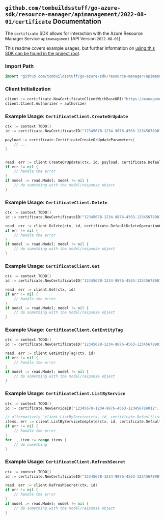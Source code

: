 
## `github.com/tombuildsstuff/go-azure-sdk/resource-manager/apimanagement/2022-08-01/certificate` Documentation

The `certificate` SDK allows for interaction with the Azure Resource Manager Service `apimanagement` (API Version `2022-08-01`).

This readme covers example usages, but further information on [using this SDK can be found in the project root](https://github.com/tombuildsstuff/go-azure-sdk/tree/main/docs).

### Import Path

```go
import "github.com/tombuildsstuff/go-azure-sdk/resource-manager/apimanagement/2022-08-01/certificate"
```


### Client Initialization

```go
client := certificate.NewCertificateClientWithBaseURI("https://management.azure.com")
client.Client.Authorizer = authorizer
```


### Example Usage: `CertificateClient.CreateOrUpdate`

```go
ctx := context.TODO()
id := certificate.NewCertificateID("12345678-1234-9876-4563-123456789012", "example-resource-group", "serviceValue", "certificateIdValue")

payload := certificate.CertificateCreateOrUpdateParameters{
	// ...
}


read, err := client.CreateOrUpdate(ctx, id, payload, certificate.DefaultCreateOrUpdateOperationOptions())
if err != nil {
	// handle the error
}
if model := read.Model; model != nil {
	// do something with the model/response object
}
```


### Example Usage: `CertificateClient.Delete`

```go
ctx := context.TODO()
id := certificate.NewCertificateID("12345678-1234-9876-4563-123456789012", "example-resource-group", "serviceValue", "certificateIdValue")

read, err := client.Delete(ctx, id, certificate.DefaultDeleteOperationOptions())
if err != nil {
	// handle the error
}
if model := read.Model; model != nil {
	// do something with the model/response object
}
```


### Example Usage: `CertificateClient.Get`

```go
ctx := context.TODO()
id := certificate.NewCertificateID("12345678-1234-9876-4563-123456789012", "example-resource-group", "serviceValue", "certificateIdValue")

read, err := client.Get(ctx, id)
if err != nil {
	// handle the error
}
if model := read.Model; model != nil {
	// do something with the model/response object
}
```


### Example Usage: `CertificateClient.GetEntityTag`

```go
ctx := context.TODO()
id := certificate.NewCertificateID("12345678-1234-9876-4563-123456789012", "example-resource-group", "serviceValue", "certificateIdValue")

read, err := client.GetEntityTag(ctx, id)
if err != nil {
	// handle the error
}
if model := read.Model; model != nil {
	// do something with the model/response object
}
```


### Example Usage: `CertificateClient.ListByService`

```go
ctx := context.TODO()
id := certificate.NewServiceID("12345678-1234-9876-4563-123456789012", "example-resource-group", "serviceValue")

// alternatively `client.ListByService(ctx, id, certificate.DefaultListByServiceOperationOptions())` can be used to do batched pagination
items, err := client.ListByServiceComplete(ctx, id, certificate.DefaultListByServiceOperationOptions())
if err != nil {
	// handle the error
}
for _, item := range items {
	// do something
}
```


### Example Usage: `CertificateClient.RefreshSecret`

```go
ctx := context.TODO()
id := certificate.NewCertificateID("12345678-1234-9876-4563-123456789012", "example-resource-group", "serviceValue", "certificateIdValue")

read, err := client.RefreshSecret(ctx, id)
if err != nil {
	// handle the error
}
if model := read.Model; model != nil {
	// do something with the model/response object
}
```
